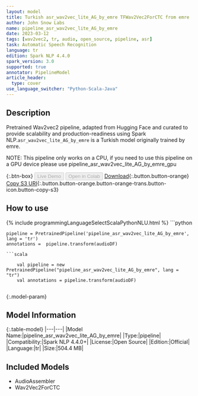 ```yaml
---
layout: model
title: Turkish asr_wav2vec_lite_AG_by_emre TFWav2Vec2ForCTC from emre
author: John Snow Labs
name: pipeline_asr_wav2vec_lite_AG_by_emre
date: 2023-03-12
tags: [wav2vec2, tr, audio, open_source, pipeline, asr]
task: Automatic Speech Recognition
language: tr
edition: Spark NLP 4.4.0
spark_version: 3.0
supported: true
annotator: PipelineModel
article_header:
  type: cover
use_language_switcher: "Python-Scala-Java"
---
```


## Description

Pretrained Wav2vec2  pipeline, adapted from Hugging Face and curated to provide scalability and production-readiness using Spark NLP.`asr_wav2vec_lite_AG_by_emre` is a Turkish model originally trained by emre.

NOTE: This pipeline only works on a CPU, if you need to use this pipeline on a GPU device please use pipeline_asr_wav2vec_lite_AG_by_emre_gpu

{:.btn-box}
<button class="button button-orange" disabled>Live Demo</button>
<button class="button button-orange" disabled>Open in Colab</button>
[Download](https://s3.amazonaws.com/auxdata.johnsnowlabs.com/public/models/pipeline_asr_wav2vec_lite_AG_by_emre_tr_4.4.0_3.0_1678664761466.zip){:.button.button-orange}
[Copy S3 URI](s3://auxdata.johnsnowlabs.com/public/models/pipeline_asr_wav2vec_lite_AG_by_emre_tr_4.4.0_3.0_1678664761466.zip){:.button.button-orange.button-orange-trans.button-icon.button-copy-s3}

## How to use



<div class="tabs-box" markdown="1">
{% include programmingLanguageSelectScalaPythonNLU.html %}
```python

    pipeline = PretrainedPipeline('pipeline_asr_wav2vec_lite_AG_by_emre', lang = 'tr')
    annotations =  pipeline.transform(audioDF)
    
```
```scala

    val pipeline = new PretrainedPipeline("pipeline_asr_wav2vec_lite_AG_by_emre", lang = "tr")
    val annotations = pipeline.transform(audioDF)
    
```
</div>

{:.model-param}
## Model Information

{:.table-model}
|---|---|
|Model Name:|pipeline_asr_wav2vec_lite_AG_by_emre|
|Type:|pipeline|
|Compatibility:|Spark NLP 4.4.0+|
|License:|Open Source|
|Edition:|Official|
|Language:|tr|
|Size:|504.4 MB|

## Included Models

- AudioAssembler
- Wav2Vec2ForCTC